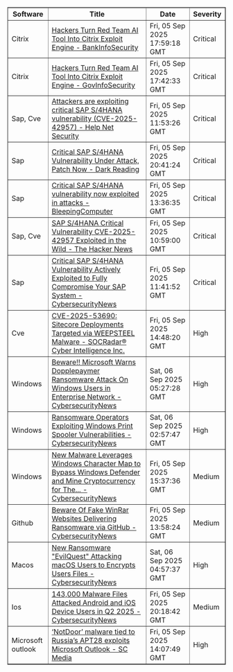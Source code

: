 <table border="1" style="width:100%; border-collapse: collapse;">
<thead>
<tr>
<th>Software</th>
<th>Title</th>
<th>Date</th>
<th>Severity</th>
</tr>
</thead>
<tbody><tr>
<td>Citrix</td>
<td><a href="https://news.google.com/rss/articles/CBMingFBVV95cUxQZ0p4a2tPSU43WnAtanFoVmRZT2RWa1pjTVpFTm1iTEUzNnRKT0lkTU1tM1czVnB4NG1HNzZpbUdOWkhsMlFjWHNEMUpSUzdxeW9vLWpmRzVqQzNyRk9vb19VTlNaNUFiOFNYVTN5UEhnQkJNQ2NydzdyQTFNekUxSXJ0VUZEbWhKVlNiMWxCT1pBU1JnOUtVaTFsWVBrUQ?oc=5">Hackers Turn Red Team AI Tool Into Citrix Exploit Engine - BankInfoSecurity</a></td>
<td>Fri, 05 Sep 2025 17:59:18 GMT</td>
<td>Critical</td>
</tr>
<tr>
<td>Citrix</td>
<td><a href="https://news.google.com/rss/articles/CBMinAFBVV95cUxNNkwtTm5RdjNPeGJKdXJrM2FlMG8zUVJSbjdQczFPaDU4Ym96ZWZEMG5meFdNalNhRk9XMGVZcldjeGltb0dRMUtSUWt3dnVId2QzaGZRa3MtMkxYeWp0WjkwS0FTQlYzTXdpWU5mN0M3M25CNlotMHdTaTNUalZRUXhoaXlSR2Zwa2JPMkUxcUltU21VOXMxRjJ0WEw?oc=5">Hackers Turn Red Team AI Tool Into Citrix Exploit Engine - GovInfoSecurity</a></td>
<td>Fri, 05 Sep 2025 17:42:33 GMT</td>
<td>Critical</td>
</tr>
<tr>
<td>Sap, Cve</td>
<td><a href="https://news.google.com/rss/articles/CBMiugFBVV95cUxPTW9KMFVXdmdIa2NxNW5lQktLbkE2R1BXOVBQc0N5UmxMLTFEbno3Xzg0YW9HbHdER2dTZ1M1NDBuSHhCS3F0ai1VWGpZZ2N4ZGtPVmV3Y3dHZVhESkJnemFNN0UteHNKVWRzVWZMTGhJNkdfYTRZNkRMQlZpQU5SVnVsV0tGVkxiSndra3hrRmZaRU01YXh2V0JtTEt2Vmt1ek0zeUstcFV4MEVmVEYxbkMwVG1pZVlFOFE?oc=5">Attackers are exploiting critical SAP S/4HANA vulnerability (CVE-2025-42957) - Help Net Security</a></td>
<td>Fri, 05 Sep 2025 11:53:26 GMT</td>
<td>Critical</td>
</tr>
<tr>
<td>Sap</td>
<td><a href="https://news.google.com/rss/articles/CBMikgFBVV95cUxNVDJXOHJqSmk5emVCQkl0bGFQMW5VQmMtLVBYbjExZ2o1VXdGZXVYSWJHUWVnakxvdVQ2c2dtZzJVQ2dhZkQtRmg0OUFRbFpVaTJjaHZXX3I5bkhROWg1MXNSUzZ1MlZQVWpFSXI4U05lVGFydHJESE50RWhYREkzMFhzeFVwRnBNbVBFTTR4N2Y3QQ?oc=5">Critical SAP S/4HANA Vulnerability Under Attack, Patch Now - Dark Reading</a></td>
<td>Fri, 05 Sep 2025 20:41:24 GMT</td>
<td>Critical</td>
</tr>
<tr>
<td>Sap</td>
<td><a href="https://news.google.com/rss/articles/CBMiqwFBVV95cUxQdThkM0E2Y3BSZUxaUWwwSGc4Q0hUMl9rSHdFS2pqdVVscE9NVW5reGdKNHgzSXVJVGlxaWp0SlF4T3FuUnRsTUk0VFkzVUxKZ3pFWHB2N1c3LV9SOWNkN3BoN3d2aU5TR1dtandpVWxkcTVobTJUcVB2MEdSSzZjRzRSZVA4X2w2Q3ZleC1sMUpIZHlCbmVUVHluelRla0I4UVFLMHg2M3E3MXfSAbABQVVfeXFMTzRRQzRLNmZqUFM1dlZ2NGdhVGpQcUJqQlJhMkd3dnVfX1J3b3BpZ0k1M1czVV9PbkR0cEpFVUViUjlCeUFla2NKeWl5WDZXMVNRTGNGcU1nRUxsYmxiUDlvZ1NmR3R1UGJUVUtMOWt2LTNNNkExd0V2dkFKcmE1WDNtcVNoT2RFSTZzWDlOcXRUakRIZlZuRUpNa21kZEQxWnZBZFlvaTI1bW4wWUVQdmU?oc=5">Critical SAP S/4HANA vulnerability now exploited in attacks - BleepingComputer</a></td>
<td>Fri, 05 Sep 2025 13:36:35 GMT</td>
<td>Critical</td>
</tr>
<tr>
<td>Sap, Cve</td>
<td><a href="https://news.google.com/rss/articles/CBMiggFBVV95cUxQZjltbzkyRGdJcXlZY0VURmI5cFJjMVF4djNqQ3RiWWxPd254SnNSS0xpWkNDYTJyV2dlRUhWQ1dNS2pDXzdqeFV6TExZTl9HZ2tQbjhuMEJSVHZSRWJBOG5NemhuMDVaY0l6d3AxMlN2a2NER29aMWptekNhdnJxbV9R?oc=5">SAP S/4HANA Critical Vulnerability CVE-2025-42957 Exploited in the Wild - The Hacker News</a></td>
<td>Fri, 05 Sep 2025 10:59:00 GMT</td>
<td>Critical</td>
</tr>
<tr>
<td>Sap</td>
<td><a href="https://news.google.com/rss/articles/CBMigAFBVV95cUxPNllLeU1lNkFoSnhoNEZ2UFBfYmhGUDBlQzB2aC1qRVhzYkllQmo4MFJSYy1vOVVKd0dKNXQxVk9YeGFOcDFIRDV6cE4zSFJheXFGWTVGUmJBQlVybnVFUGpIZWVSRnd0dGNBaDVZdjJtcEp2S19UTWVWVl81dGtHTNIBhgFBVV95cUxPek5MWmt2d3lfeUZHUjNqWjlEaG5GTmNlWjVCN1NuYVg4MDlmVDBhT012YlJkWDJxQk5FMGQ4aWRtYmNEaVBOWjgteXhWSDRyWmNFQ2QwbWNjVUp5M21DTDhwVnVGNDktOTdRbEVGYTRZNUtvWjF6R0EyX180QTV3c3pvZ3dndw?oc=5">Critical SAP S/4HANA Vulnerability Actively Exploited to Fully Compromise Your SAP System - CybersecurityNews</a></td>
<td>Fri, 05 Sep 2025 11:41:52 GMT</td>
<td>Critical</td>
</tr>
<tr>
<td>Cve</td>
<td><a href="https://news.google.com/rss/articles/CBMif0FVX3lxTE0zVE9OZUNzTE5ES21rWUdsQ0VHbUFrTy1CcVdTaHp1SUczME5Na1lNVFJWaDRYS3hVaXo5UkVTWEMtOW5wZjZvTjdtNXotd1R1R2JUbFQtVWR2dnlmb2lnTlE1LU9yQzBWSUtzbW1NbUlnR2JPUWlxd1JKWWlRZjQ?oc=5">CVE-2025-53690: Sitecore Deployments Targeted via WEEPSTEEL Malware - SOCRadar® Cyber Intelligence Inc.</a></td>
<td>Fri, 05 Sep 2025 14:48:20 GMT</td>
<td>High</td>
</tr>
<tr>
<td>Windows</td>
<td><a href="https://news.google.com/rss/articles/CBMiZkFVX3lxTE5WSGVwSDBJUVBTZnA3NVpFZTNEaHNRT05JVlVJXzVOSndZWGpKV1g3RWRUTHBialdjMm1wVnU5YWNDUWRwb2E3eHpCdUFqaUNZWi1ybmt3amI4TFhKbUpBVHlHeGVDUdIBZkFVX3lxTE5WSGVwSDBJUVBTZnA3NVpFZTNEaHNRT05JVlVJXzVOSndZWGpKV1g3RWRUTHBialdjMm1wVnU5YWNDUWRwb2E3eHpCdUFqaUNZWi1ybmt3amI4TFhKbUpBVHlHeGVDUQ?oc=5">Beware!! Microsoft Warns Dopplepaymer Ransomware Attack On Windows Users in Enterprise Network - CybersecurityNews</a></td>
<td>Sat, 06 Sep 2025 05:27:28 GMT</td>
<td>High</td>
</tr>
<tr>
<td>Windows</td>
<td><a href="https://news.google.com/rss/articles/CBMiZkFVX3lxTFBDb1JpdlZTajlNRzd0VzFNWTZ6cDE0OV9UNENIYnpKMVJzWmM4NmZ6eGZDMHlrWE9xdm9TMXB4VnNWbUVPVmE3bWJRZExQa3oyNm5kaF9GdzB5dlpKZU1uY0J1a3c2Z9IBZkFVX3lxTFBDb1JpdlZTajlNRzd0VzFNWTZ6cDE0OV9UNENIYnpKMVJzWmM4NmZ6eGZDMHlrWE9xdm9TMXB4VnNWbUVPVmE3bWJRZExQa3oyNm5kaF9GdzB5dlpKZU1uY0J1a3c2Zw?oc=5">Ransomware Operators Exploiting Windows Print Spooler Vulnerabilities - CybersecurityNews</a></td>
<td>Sat, 06 Sep 2025 02:57:47 GMT</td>
<td>High</td>
</tr>
<tr>
<td>Windows</td>
<td><a href="https://news.google.com/rss/articles/CBMif0FVX3lxTE4xbFlram0wT1Vmdk8xV0ZudDR5ZkFBNzVVQUNqWnRnZUZNZ25PNzVUVlBfUGZ1bUc1Z3E0cC1pQ1c2cVpTTTZ5ZG9mbmR6WEcwOElhRWhiZzBmOHA3VlZpOEZQWWZHZW9mM0pYbnQzR1YyZVlwWDA5aFNYUzhhd1HSAYQBQVVfeXFMUEpzcWRPU1ZqZmk0OHlIdHlXY1N3dm1OS3NOM3VIODlOUXpUZnRka19MZnNlUmF2eFdXVHh5ZUh0QmNkT3l3NWRENDc3MEs2aGdMY2lSYVpDQlNta1Y1a2VuSkhUTlM1Sk4zc1A1eXpfdXp0bnN4WmFKeTBVSmE1VlNrVHV5?oc=5">New Malware Leverages Windows Character Map to Bypass Windows Defender and Mine Cryptocurrency for The... - CybersecurityNews</a></td>
<td>Fri, 05 Sep 2025 15:37:36 GMT</td>
<td>Medium</td>
</tr>
<tr>
<td>Github</td>
<td><a href="https://news.google.com/rss/articles/CBMiZkFVX3lxTE5KazZab2tqOXNSc0tMNDBwM1Z6OGpIcTN3Q0NQeS02LURtS2g1N1Jaa0ptaFN1R0VIWU9HUzFLbDcxdllkVXFCWnRYcVBWdXNHY09HdWhjWXR5UmpsNUtOR25XbjNpZ9IBZkFVX3lxTE5KazZab2tqOXNSc0tMNDBwM1Z6OGpIcTN3Q0NQeS02LURtS2g1N1Jaa0ptaFN1R0VIWU9HUzFLbDcxdllkVXFCWnRYcVBWdXNHY09HdWhjWXR5UmpsNUtOR25XbjNpZw?oc=5">Beware Of Fake WinRar Websites Delivering Ransomware via GitHub - CybersecurityNews</a></td>
<td>Fri, 05 Sep 2025 13:58:24 GMT</td>
<td>Medium</td>
</tr>
<tr>
<td>Macos</td>
<td><a href="https://news.google.com/rss/articles/CBMiZkFVX3lxTE1QLXFCNDVuRk45SzVYTUVtS3hwZVpBMnNRWnRoSjRLWFJaWF9ha0h2VEYzX3VSeUpLdzR1VFFqbjgtVTdjMkQxcWN6VjV2MkliOEhiUXoyMXRuN1AyZGZDZEVyYm9QQdIBZkFVX3lxTE1QLXFCNDVuRk45SzVYTUVtS3hwZVpBMnNRWnRoSjRLWFJaWF9ha0h2VEYzX3VSeUpLdzR1VFFqbjgtVTdjMkQxcWN6VjV2MkliOEhiUXoyMXRuN1AyZGZDZEVyYm9QQQ?oc=5">New Ransomware "EvilQuest" Attacking macOS Users to Encrypts Users Files - CybersecurityNews</a></td>
<td>Sat, 06 Sep 2025 04:57:37 GMT</td>
<td>High</td>
</tr>
<tr>
<td>Ios</td>
<td><a href="https://news.google.com/rss/articles/CBMid0FVX3lxTE5hZXJRQzBaS0hXZzZWQi1rZkZCOTMxb09wb0FxVEY5Y3UwbkVxMzBWVDFZQ0E1RURFdWM2Z3R3TGxGWXNNVkd4cV85MTJpZUJzYXhtTlJzaXVRc1NEVFc0SHItaGZ1SkRpR2JtUnZ5empad3k1UDZv0gF8QVVfeXFMTi0zSXdsNXZHQzRKZFpaZjR6UDlXWVBSZEtvZnNlOWlCdmp4SXFpbFVoSXhVRkYzbFFjR2pmejhnMnMxQ2lqZlVIUmhJTnAwSlJna3FJY2FCSkpnS2xMeWktbVMwTktLUTdRODdPRk5GX3hjUkxZNnlpX1hIWA?oc=5">143,000 Malware Files Attacked Android and iOS Device Users in Q2 2025 - CybersecurityNews</a></td>
<td>Fri, 05 Sep 2025 20:18:42 GMT</td>
<td>Medium</td>
</tr>
<tr>
<td>Microsoft outlook</td>
<td><a href="https://news.google.com/rss/articles/CBMinAFBVV95cUxNSnRWMHlvM2hXbHpiS1cyZTlRN0NnelF0eWlZcEVFSlBWVFFYSGJwV0s3cmIzNHcxV0ZXeHZqdzRaRW1EeDI4VENOMGdNNThVTVN3c2t3OV9zMzRRd0wxTlZlWmVDUW94aWhpZFYyS1dERnNQX3ZPQllaWGloU1hnRjdCUVhPT29LNENyaEZwVGZVbnBqRmhfZVVNc18?oc=5">‘NotDoor’ malware tied to Russia’s APT28 exploits Microsoft Outlook - SC Media</a></td>
<td>Fri, 05 Sep 2025 14:07:49 GMT</td>
<td>High</td>
</tr>
</tbody>
</table>